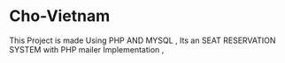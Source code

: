 # Cho-Vietnam 
This Project is made Using PHP AND MYSQL , Its an SEAT RESERVATION SYSTEM with PHP mailer Implementation ,
